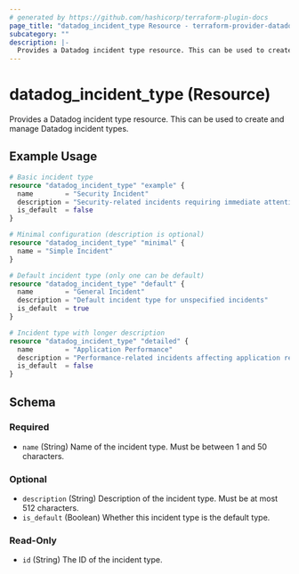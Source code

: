 ```yaml
---
# generated by https://github.com/hashicorp/terraform-plugin-docs
page_title: "datadog_incident_type Resource - terraform-provider-datadog"
subcategory: ""
description: |-
  Provides a Datadog incident type resource. This can be used to create and manage Datadog incident types.
---
```


# datadog_incident_type (Resource)

Provides a Datadog incident type resource. This can be used to create and manage Datadog incident types.

## Example Usage

```terraform
# Basic incident type
resource "datadog_incident_type" "example" {
  name        = "Security Incident"
  description = "Security-related incidents requiring immediate attention"
  is_default  = false
}

# Minimal configuration (description is optional)
resource "datadog_incident_type" "minimal" {
  name = "Simple Incident"
}

# Default incident type (only one can be default)
resource "datadog_incident_type" "default" {
  name        = "General Incident"
  description = "Default incident type for unspecified incidents"
  is_default  = true
}

# Incident type with longer description
resource "datadog_incident_type" "detailed" {
  name        = "Application Performance"
  description = "Performance-related incidents affecting application response times, throughput, or availability that require immediate investigation and resolution"
  is_default  = false
}
```

<!-- schema generated by tfplugindocs -->
## Schema

### Required

- `name` (String) Name of the incident type. Must be between 1 and 50 characters.

### Optional

- `description` (String) Description of the incident type. Must be at most 512 characters.
- `is_default` (Boolean) Whether this incident type is the default type.

### Read-Only

- `id` (String) The ID of the incident type.
